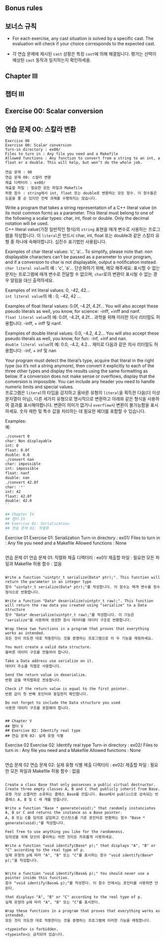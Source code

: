 ## Bonus rules
## 보너스 규칙

- For each exercise, any cast situation is solved by a specific cast. The evaluation will
check if your choice corresponds to the expected cast.

- 각 연습 문제에 제시된 `cast` 상황은 특정 `cast`에 의해 해결됩니다. 평가는 선택이 예상된 `cast` 동작과 일치하는지 확인하세용.

## Chapter III
## 챕터 III
## Exercise 00: Scalar conversion
## 연습 문제 00: 스칼라 변환

```
Exercise 00
Exercise 00: Scalar conversion
Turn-in directory : ex00/
Files to turn in : Any file you need and a Makefile
Allowed functions : Any function to convert from a string to an int, a float or a double. This will help, but won’t do the whole job.
```

```
연습 문제 : 00
연습 문제 00: 스칼라 변환
제출 디렉터리 : ex00/
제출할 파일 : 필요한 모든 파일과 Makefile
허용 함수 : string에서 int, float 또는 double로 변환하는 모든 함수. 이 함수들은 도움을 줄 순 있지만 전체 과제를 수행하지는 않습니다.
```

Write a program that takes a string representation of a C++ literal value (in its most common form) as a parameter. This literal must belong to one of the following a scalar types: char, int, float or double. Only the decimal notation will be used.  
C++ literal value(가장 일반적인 형식)의 `string` 표현을 매개 변수로 사용하는 프로그램을 작성합니다. 이 `literal`은 반드시 char, int, float 또는 double과 같은 스칼라 유형 중 하나에 속해야합니다. 십진수 표기법만 사용됩니다.  

Examples of char literal values: ’c’, ’a’... To simplify, please note that: non displayable characters can’t be passed as a parameter to your program, and if a conversion to char is not displayable, output a notification instead.  
`char literal value`의 예 : 'c', 'a'... 단순화하기 위해, 메모 해주세요: 표시할 수 없는 문자는 프로그램에 매개 변수로 전달할 수 없으며, `char`로의 변환이 표시될 수 없는 경우 알림을 대신 출력하세요.  

Examples of int literal values: 0, -42, 42...  
`int literal value`의 예 : 0, -42, 42 ...  

Examples of float literal values: 0.0f, -4.2f, 4.2f... You will also accept these pseudo literals as well, you know, for science: -inff, +inff and nanf.  
`float literal value`의 예: 0.0f, -4.2f, 4.2f... 과학을 위해 이러한 의사 리터럴도 허용합니다: -inff, + inff 및 nanf.  

Examples of double literal values: 0.0, -4.2, 4.2... You will also accept these pseudo literals as well, you know, for fun: -inf, +inf and nan.  
`double literal value`의 예: 0.0, -4.2, 4.2... 재미로 다음과 같은 의사 리터럴도 허용합니다: -inf, + inf 및 nan  

Your program must detect the literal’s type, acquire that literal in the right type (so it’s not a string anymore), then convert it explicitly to each of the three other types and display the results using the same formatting as below. If a conversion does not make sense or overflows, display that the conversion is impossible. You can include any header you need to handle numeric limits and special values.  
프로그램은 `literal`의 타입을 감지하고 올바른 유형의 `literal`을 획득한 다음(더 이상 문자열이 아님), 다른 세가지 유형으로 명시적으로 변환하고 아래와 같은 형식을 사용하여 결과를 표시해야합니다. 변환이 의미가 없거나 `overflow`시 변환이 불가능함을 표시하세요. 숫자 제한 및 특수 값을 처리하는 데 필요한 헤더를 포함할 수 있습니다.  


Examples:  
예:  

```sh
./convert 0
char: Non displayable
int: 0
float: 0.0f
double: 0.0
./convert nan
char: impossible
int: impossible
float: nanf
double: nan
./convert 42.0f
char: '*'
int: 42
float: 42.0f
double: 42.0
``

## Chapter IV
## 챕터 IV
## Exercise 01: Serialization
## 연습 문제 01: 직렬화

```
Exercise 01
Exercise 01: Serialization
Turn-in directory : ex01/
Files to turn in : Any file you need and a Makefile
Allowed functions : None
```

```
연습 문제 01
연습 문제 01: 직렬화
제출 디렉터리 : ex01/
제출할 파일 : 필요한 모든 파일과 Makefile
허용 함수 : 없음
```

Write a function "uintptr_t serialize(Data* ptr);". This function will return the parameter in an integer type
함수 "uintptr_t serialize(Data* ptr);"를 작성합니다. 이 함수는 매개 변수를 정수 형식으로 반환합니다.

Write a function "Data* deserialize(uintptr_t raw);". This function will return the raw data you created using "serialize" to a Data structure
함수 "Data* deserialize(uintptr_t raw);"를 작성합니다. 이 기능은 "serialize"를 사용하여 생성한 원시 데이터를 데이터 구조로 반환합니다.

Wrap these two functions in a program that proves that everything works as intended.
모든 것이 의도한 대로 작동한다는 것을 증명하는 프로그램으로 이 두 기능을 래핑하세요.

You must create a valid data structure.
올바른 데이터 구조를 만들어야 합니다.

Take a Data address use serialize on it.
데이터 주소를 직렬로 사용합니다.

Send the return value in deserialize.
반환 값을 역직렬화로 전송합니다.

Check if the return value is equal to the first pointer.
반환 값이 첫 번째 포인터와 동일한지 확인합니다.

Do not forget to include the Data structure you used
사용한 데이터 구조를 포함해야 합니다.


## Chapter V
## 챕터 V
## Exercise 02: Identify real type
## 연습 문제 02: 실제 유형 식별

```
Exercise 02
Exercise 02: Identify real type
Turn-in directory : ex02/
Files to turn in : Any file you need and a Makefile
Allowed functions : None
```

```
연습 문제 02
연습 문제 02: 실제 유형 식별
제출 디렉터리 : ex02/
제출할 파일 : 필요한 모든 파일과 Makefile
허용 함수 : 없음
```

Create a class Base that only possesses a public virtual destructor. Create three empty classes A, B and C that publicly inherit from Base.
공용 가상 소멸자만 소유하는 클래스 Base를 만듭니다. Base에서 public으로 상속되는 빈 클래스 A, B 및 C 세 개를 만듭니다.

Write a function "Base * generate(void);" that randomly instanciates A, B or C and returns the instance as a Base pointer.
A, B 또는 C를 임의로 삽입하고 인스턴스를 기준 포인터로 반환하는 함수 "Base * generate(void);"를 작성합니다.

Feel free to use anything you like for the randomness.
임의성을 위해 당신이 좋아하는 어떤 것이든 자유롭게 사용하세요.

Write a function "void identify(Base* p);" that displays "A", "B" or "C" according to the real type of p.
실제 유형의 p에 따라 "A", "B" 또는 "C"를 표시하는 함수 "void identify(Base* p);"을 작성합니다.


Write a function "void identify(Base& p);" You should never use a pointer inside this function.
함수 "void identify(Base& p);"를 작성한다. 이 함수 안에서는 포인터를 사용하면 안 된다.

that displays "A", "B" or "C" according to the real type of p.
실제 유형의 p에 따라 "A", "B" 또는 "C"를 표시한다.

Wrap these functions in a program that proves that everything works as intended.
모든 것이 의도한 대로 작동한다는 것을 증명하는 프로그램에 이러한 기능을 래핑합니다.

<typeinfo> is forbidden.
<typeinfo>는 금지되어 있습니다.
